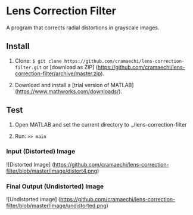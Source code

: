 # Lens Correction Filter
A program that corrects radial distortions in grayscale images.

## Install
1. Clone: 
`$ git clone https://github.com/cramaechi/lens-correction-filter.git` or [download as ZIP] (https://github.com/cramaechi/lens-correction-filter/archive/master.zip).

2. Download and install a [trial version of MATLAB] (https://www.mathworks.com/downloads/).

## Test
1. Open MATLAB and set the current directory to ../lens-correction-filter

2. Run: 
`>> main`
   
### Input (Distorted) Image
![Distorted Image]
(https://github.com/cramaechi/lens-correction-filter/blob/master/image/distort4.png)

### Final Output (Undistorted) Image
![Undistorted image]
(https://github.com/cramaechi/lens-correction-filter/blob/master/image/undistorted.png)
